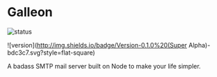 Galleon
=======
![status](http://img.shields.io/badge/Production%20ready-nope%20(expect%20it%20in%2012%20days)-red.svg?style=flat-square)

![version](http://img.shields.io/badge/Version-0.1.0%20(Super Alpha)-bdc3c7.svg?style=flat-square)

A badass SMTP mail server built on Node to make your life simpler.
